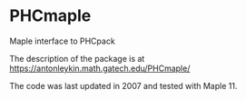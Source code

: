 PHCmaple
========

Maple interface to PHCpack

The description of the package is at https://antonleykin.math.gatech.edu/PHCmaple/

The code was last updated in 2007 and tested with Maple 11.

